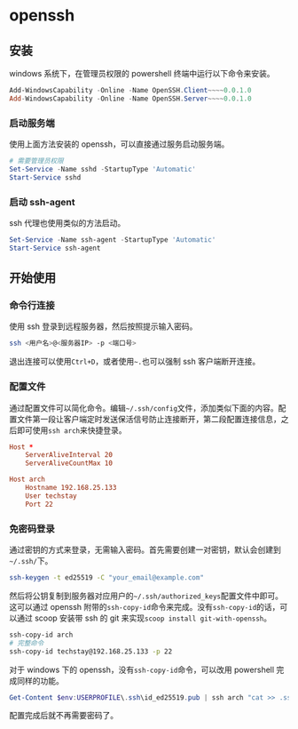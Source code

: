 # openssh

## 安装

windows 系统下，在管理员权限的 powershell 终端中运行以下命令来安装。

```powershell
Add-WindowsCapability -Online -Name OpenSSH.Client~~~~0.0.1.0
Add-WindowsCapability -Online -Name OpenSSH.Server~~~~0.0.1.0
```

### 启动服务端

使用上面方法安装的 openssh，可以直接通过服务启动服务端。

```powershell
# 需要管理员权限
Set-Service -Name sshd -StartupType 'Automatic'
Start-Service sshd
```

### 启动 ssh-agent

ssh 代理也使用类似的方法启动。

```powershell
Set-Service -Name ssh-agent -StartupType 'Automatic'
Start-Service ssh-agent
```

## 开始使用

### 命令行连接

使用 ssh 登录到远程服务器，然后按照提示输入密码。

```sh
ssh <用户名>@<服务器IP> -p <端口号>
```

退出连接可以使用`Ctrl+D`，或者使用`~.`也可以强制 ssh 客户端断开连接。

### 配置文件

通过配置文件可以简化命令。编辑`~/.ssh/config`文件，添加类似下面的内容。配置文件第一段让客户端定时发送保活信号防止连接断开，第二段配置连接信息，之后即可使用`ssh arch`来快捷登录。

```conf
Host *
    ServerAliveInterval 20
    ServerAliveCountMax 10

Host arch
    Hostname 192.168.25.133
    User techstay
    Port 22
```

### 免密码登录

通过密钥的方式来登录，无需输入密码。首先需要创建一对密钥，默认会创建到`~/.ssh/`下。

```sh
ssh-keygen -t ed25519 -C "your_email@example.com"
```

然后将公钥复制到服务器对应用户的`~/.ssh/authorized_keys`配置文件中即可。这可以通过 openssh 附带的`ssh-copy-id`命令来完成。没有`ssh-copy-id`的话，可以通过 scoop 安装带 ssh 的 git 来实现`scoop install git-with-openssh`。

```sh
ssh-copy-id arch
# 完整命令
ssh-copy-id techstay@192.168.25.133 -p 22
```

对于 windows 下的 openssh，没有`ssh-copy-id`命令，可以改用 powershell 完成同样的功能。

```powershell
Get-Content $env:USERPROFILE\.ssh\id_ed25519.pub | ssh arch "cat >> .ssh/authorized_keys"
```

配置完成后就不再需要密码了。
